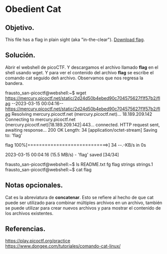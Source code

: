 # Obedient Cat

## Objetivo.

This file has a flag in plain sight (aka "in-the-clear"). [Download flag](https://mercury.picoctf.net/static/2d24d50b4ebed90c704575627f1f57b2/flag).

## Solución.

Abrir el webshell de picoCTF.
Y descargamos el archivo llamado **flag** en el shell usando wget.
Y para ver el contenido del archivo **flag** se escribe el comando cat seguido deñ archivo.
Observamos que nos regresa la bandera.

frausto_san-picoctf@webshell:~$ wget https://mercury.picoctf.net/static/2d24d50b4ebed90c704575627f1f57b2/flag
--2023-03-15 00:04:16--  https://mercury.picoctf.net/static/2d24d50b4ebed90c704575627f1f57b2/flag
Resolving mercury.picoctf.net (mercury.picoctf.net)... 18.189.209.142
Connecting to mercury.picoctf.net (mercury.picoctf.net)|18.189.209.142|:443... connected.
HTTP request sent, awaiting response... 200 OK
Length: 34 [application/octet-stream]
Saving to: 'flag'

flag                    100%[============================>]      34  --.-KB/s    in 0s      

2023-03-15 00:04:16 (15.5 MB/s) - 'flag' saved [34/34]

frausto_san-picoctf@webshell:~$ ls
README.txt  fg  flag  strings  strings.1
frausto_san-picoctf@webshell:~$ cat flag

## Notas opcionales.

Cat es la abreviatura de **concatenar**. Esto se refiere al hecho de que cat puede ser utilizado para combinar múltiples archivos en un archivo, también se puede utilizar para crear nuevos archivos y para mostrar el contenido de los archivos existentes.

## Referencias.

https://play.picoctf.org/practice
https://www.dongee.com/tutoriales/comando-cat-linux/
